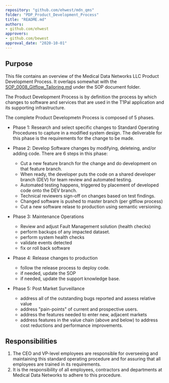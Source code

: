 ```yaml
---
repository: "github.com/ehwest/mdn_qms"
folder: "PDP_Product_Development_Process"
title: "README.md"
authors:
- github.com/ehwest
approvers:
- github.com/bewest
approval_date: "2020-10-01"
---
```



## Purpose

This file contains an overview of the Medical Data Networks LLC Product Development Process.
It overlaps somewhat with the [SOP_0008_Gitflow_Tailoring.md](https://github.com/ehwest/mdn_qms/blob/master/SOP_Standard_Operating_Procedures/SOP_0008_Gitflow_Tailoring.md) under the SOP document folder.

The Product Development Process is by definition the process by which changes to software and services that are used in the T1Pal application and its supporting infrastructure.

The complete Product Developmetn Process is composed of 5 phases.
+ Phase 1:  Research and select specific changes to Standard Operating Procedures to capture in a modified system design.  The deliverable for this phase is the requirements for the change to be made.
+ Phase 2: Develop Software changes by modifying, deleteing, and/or adding code.  There are 6 steps in this phase:
    +  Cut a new feature branch for the change and do development on that feature branch.
    +  When ready, the developer puts the code on a shared developer branch (DEV) for team review and automated testing.
    +  Automated testing happens, triggered by placement of developed code onto the DEV branch.
    +  Technical reviewers sign-off on changes based on test findings.
    +  Changed software is pushed to master branch (per gitflow process)
    +  Cut a new software relase to production using semantic versioning.

+ Phase 3: Maintenance Operations
    +  Review and adjust Fault Management solution (health checks)
    +  perform backups of any impacted dataset.
    +  perform system health checks
    +  validate events detected
    +  fix or roll back software

+ Phase 4:  Release changes to production
    +  follow the release process to deploy code.
    +  if needed, update the SOP
    +  if needed, update the support knowledge base.

+ Phase 5:  Post Market Surveillance
    +  address all of the outstanding bugs reported and assess relative value
    +  address "pain-points" of current and prospective users.
    +  address the features needed to enter new, adjacent markets
    +  address features in the value chain (above and below) to address cost reductions and performance improvements.


## Responsibilities

1. The CEO and VP-level employees are responsible for overseeing and maintaining this standard operating procedure and for assuring that all employees are trained in its requirements.
2. It is the responsibility of all employees, contractors and departments at Medical Data Networks to adhere to this procedure.
